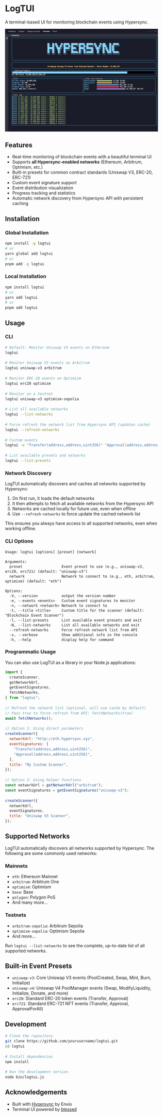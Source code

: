 # LogTUI

A terminal-based UI for monitoring blockchain events using Hypersync.

![LogTUI gif](./hypersync.gif)

## Features

- Real-time monitoring of blockchain events with a beautiful terminal UI
- Supports **all Hypersync-enabled networks** (Ethereum, Arbitrum, Optimism, etc.)
- Built-in presets for common contract standards (Uniswap V3, ERC-20, ERC-721)
- Custom event signature support
- Event distribution visualization
- Progress tracking and statistics
- Automatic network discovery from Hypersync API with persistent caching

## Installation

### Global Installation

```bash
npm install -g logtui
# or
yarn global add logtui
# or
pnpm add -g logtui
```

### Local Installation

```bash
npm install logtui
# or
yarn add logtui
# or
pnpm add logtui
```

## Usage

### CLI

```bash
# Default: Monitor Uniswap V3 events on Ethereum
logtui

# Monitor Uniswap V3 events on Arbitrum
logtui uniswap-v3 arbitrum

# Monitor ERC-20 events on Optimism
logtui erc20 optimism

# Monitor on a testnet
logtui uniswap-v3 optimism-sepolia

# List all available networks
logtui --list-networks

# Force refresh the network list from Hypersync API (updates cache)
logtui --refresh-networks

# Custom events
logtui -e "Transfer(address,address,uint256)" "Approval(address,address,uint256)" -n eth

# List available presets and networks
logtui --list-presets
```

### Network Discovery

LogTUI automatically discovers and caches all networks supported by Hypersync:

1. On first run, it loads the default networks
2. It then attempts to fetch all available networks from the Hypersync API
3. Networks are cached locally for future use, even when offline
4. Use `--refresh-networks` to force update the cached network list

This ensures you always have access to all supported networks, even when working offline.

### CLI Options

```
Usage: logtui [options] [preset] [network]

Arguments:
  preset                  Event preset to use (e.g., uniswap-v3, erc20, erc721) (default: "uniswap-v3")
  network                 Network to connect to (e.g., eth, arbitrum, optimism) (default: "eth")

Options:
  -V, --version           output the version number
  -e, --events <events>   Custom event signatures to monitor
  -n, --network <network> Network to connect to
  -t, --title <title>     Custom title for the scanner (default: "Blockchain Event Scanner")
  -l, --list-presets      List available event presets and exit
  -N, --list-networks     List all available networks and exit
  --refresh-networks      Force refresh network list from API
  -v, --verbose           Show additional info in the console
  -h, --help              display help for command
```

### Programmatic Usage

You can also use LogTUI as a library in your Node.js applications:

```javascript
import {
  createScanner,
  getNetworkUrl,
  getEventSignatures,
  fetchNetworks,
} from "logtui";

// Refresh the network list (optional, will use cache by default)
// Pass true to force refresh from API: fetchNetworks(true)
await fetchNetworks();

// Option 1: Using direct parameters
createScanner({
  networkUrl: "http://eth.hypersync.xyz",
  eventSignatures: [
    "Transfer(address,address,uint256)",
    "Approval(address,address,uint256)",
  ],
  title: "My Custom Scanner",
});

// Option 2: Using helper functions
const networkUrl = getNetworkUrl("arbitrum");
const eventSignatures = getEventSignatures("uniswap-v3");

createScanner({
  networkUrl,
  eventSignatures,
  title: "Uniswap V3 Scanner",
});
```

## Supported Networks

LogTUI automatically discovers all networks supported by Hypersync. The following are some commonly used networks:

### Mainnets

- `eth`: Ethereum Mainnet
- `arbitrum`: Arbitrum One
- `optimism`: Optimism
- `base`: Base
- `polygon`: Polygon PoS
- And many more...

### Testnets

- `arbitrum-sepolia`: Arbitrum Sepolia
- `optimism-sepolia`: Optimism Sepolia
- And more...

Run `logtui --list-networks` to see the complete, up-to-date list of all supported networks.

## Built-in Event Presets

- `uniswap-v3`: Core Uniswap V3 events (PoolCreated, Swap, Mint, Burn, Initialize)
- `uniswap-v4`: Uniswap V4 PoolManager events (Swap, ModifyLiquidity, Initialize, Donate, and more)
- `erc20`: Standard ERC-20 token events (Transfer, Approval)
- `erc721`: Standard ERC-721 NFT events (Transfer, Approval, ApprovalForAll)

## Development

```bash
# Clone the repository
git clone https://github.com/yourusername/logtui.git
cd logtui

# Install dependencies
npm install

# Run the development version
node bin/logtui.js
```

## Acknowledgements

- Built with [Hypersync](https://docs.envio.dev/docs/HyperIndex/overview) by Envio
- Terminal UI powered by [blessed](https://github.com/chjj/blessed)
